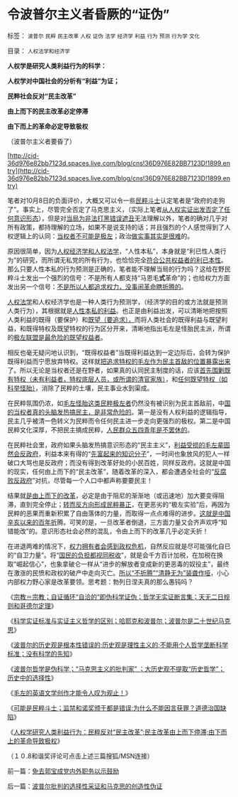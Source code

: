 # 令波普尔主义者昏厥的“证伪”

标签： `波普尔` `民粹` `民主改革` `人权` `证伪` `法学` `经济学` `利益` `行为` `预测` `行为学` `文化` 

目录： `人权法学和经济学`

**人权学是研究人类利益行为的科学：**

**人权学对中国社会的分析有“利益”为证；**

**民粹社会反对“民主改革”**

**由上而下的民主改革必定停滞**

**由下而上的革命必定导致极权**

（波普尔主义者要昏了）

[http://cid-36d976e82bb7123d.spaces.live.com/blog/cns!36D976E82BB7123D!1899.entry](http://cid-36d976e82bb7123d.spaces.live.com/blog/cns!36D976E82BB7123D!1899.entry)

笔者对10月8日的负面评价，大概又可以令一些[民粹斗士](../../../2010/9/21/“民主斗士”大部分是民粹斗士.md)认定笔者是“政府的走狗了”。事实上，尽管完全否定了马克思主义，（实际上笔者[从人权实证出发否定了任何意识形态](../../../2010/6/1/民主不允许意识形态口号;不要再搞政治运动.md)），但是对[当局为非法打黑错误遮丑](../../../2010/10/4/黑社会和黑社会行为和打黑的本质.md)无法理解以外，笔者的确对几乎对所有政策，都持理解的立场，如果不是说支持的话；并且强烈的个人感觉得到了人权逻辑上的认同：[当权者不可能是极左](../../../2009/8/29/当权者不可能是太左.md)；政治[做实事其实是很难](http://cid-36d976e82bb7123d.spaces.live.com/blog/cns!36D976E82BB7123D!1569.entry)的。

原因很简单，因为[人权经济学和人权法学](../../../2010/5/27/社会趋势，存在即合理.md)，“人性本私”，本身就是“利已性人类行为”的研究，而所谓无私党的所有行为，也恰恰完全[符合公共权益者的利已本性](../../../2009/12/22/公共管理学假定：三权分立要说爱你不容易.md)。那么只要人性本私的行为预测是正确的，笔者能不理解当局的行为吗？这给在野民粹斗士发出一个强烈的信号：不是所有人都支持“马恩毛**式**革命”的；也给权力方面发出另一个信号：[不是所以人都追求权力，没事闹革命瞎折腾的](../../../2010/5/14/唯恐天下不乱的革命家.md)。

[人权法学](../../../2010/8/1/人权法学并不关心“正义”;美国人权法则和枪械管制.md)和人权经济学也是一种人类行为预测学，（经济学的目的或方法就是预测人类行为），其根据就是[人性本私的利益](../../../2009/9/24/人性本私必为善.md)。也正是由利益出发，可以清晰地把按照人类利益的既得（要保护）和[既望（要追求），](../../../2009/8/25/财中饿鬼之既望权益者.md)而将人类社会的既得利益与既望利益，和既得特权及既望特权的行为区分开来，清晰地指出毛左是怪胎民主派，所谓的[极左联盟是最危险的既望权益者](http://cid-36d976e82bb7123d.spaces.live.com/blog/cns!36D976E82BB7123D!1838.entry)。

相反也毫无疑问地认识到，“既得权益者”当既得利益达到一定边际后，会转为保护既得利益而宁愿放弃特权。这样就[把追求特权的毛左作为民主首敌的位置暴露出来](../../../2009/7/15/为什么反左就是反腐败？反毛左反腐效益最高？.md)了。所以无论是当权者还是在野者，如果真的认同民主制度的话，应该[首先围剿既有特权（未有利益者，特权底层人员，或所谓的清官家族）](../../../2009/8/28/对事勿对人，反特权不要专反“人”.md)，和[任何既望特权（如科举怪胎）](http://hi.baidu.com/darthchn/blog/item/0c1a63b59081627a8bd4b2bc.html)，消除了民粹的土壤，民主事业水到渠成。

在民粹氛围仍浓，如[毛左怪胎这类民粹极左者](../../../2009/10/7/极左是一种传染性精神病.md)仍然没有被识别为民主首敌前，中[国的当权者真的头脑发热搞民主，是非常危险的](../../../2010/5/14/被屠杀的“开明统治者”比横死的昏君多得多.md)。第一是没有人权利益的逻辑指导，民主几乎被清一色转义为民粹而令任何民主进一步走向更强烈的极权。第二是中国民粹文化深厚，不把民主搞成民粹，[人民群众五四青年是不罢休的](../../../2010/9/25/进步的障碍可能是所谓的“人民群众”.md)。

在民粹社会里，政府如果头脑发热搞意识形态的“民主主义”，[利益受损的毛左辈固然会反政府](../../../2010/9/25/最大规模的国企特权集团是高校.md)，利益本来有得的“[先富起来的知识分子](../../../2009/8/24/先富起来的五毛义工慈善活动.md)”，一时间也象放风的犯人一样破口大骂也是反政府；而没有得到改革好处的小民百姓，同样反政府。这就是中国的现实，任何由上而下的“民主改革”，随着改革的深入，都会遭遇全社会的“[反腐败反政府](../../../2010/3/1/讲民主的反腐败，从何说起？.md)”对抗，尽管每一个人口中都声称要要民主！

结果就[是由上而下的改革](../../../2009/9/10/最优化上而下的开明路线图.md)，必定是由于阻尼的渐渐地（或迅速地）加大要变得阻滞，直到完全停止；[转而反方向形成民粹暴正](../../../2009/9/30/极左信仰合理化的充分必要条件.md)，在更恶劣的“极左实验”后，再因为民粹的恶果而重新积累了自由落体的力量，而取得一点点难得的进步。[这就是中国辛亥以来的百年折](../../../2010/5/10/马恩毛都是中国传统文化的选择.md)腾。可笑的是，一旦改革者倒退，三方面力量又会齐声欢呼“知错能改”的。意识形态社会必然的混乱，令由上而下的改革几乎必定夭折！

在进退两难的情况下，[权力拥有者会感到政权危机](http://blog.sina.com.cn/s/blog_5563a64d0100cz6e.html)，自然反应就是尽可能强化自已的“自卫力量”。将“[国民的负担都视同税收](../../../2010/9/2/国民的负担都是税收;税收不要“没收国民”.md)”，就是会千方百计加税，在加税在换取“崛起信心”，也象拿破仑一样从“进步的解放者变成新的更恶毒的奴役主”，最终在激涨的民愤和政权的破产中走向灭亡。[所以“不折腾”“清静无为”装聋作哑](../../../2009/11/26/在上清静无为，在下自然安定.md)，小心内部权力野心家是改革要领。思考题：勃列日涅夫真的那么愚钝吗？

《[宗教＝宗教；自证循环“自洽的”即伪科学证伪；哲学无实证断言集；天无二日规则和哥德尔定理](../../../2010/10/6/有神论的宗教是哲学，无神论的哲学是宗教.md)》

《[科学实证标准与实证主义哲学的区别；哈耶克和波普尔；波普尔是二十世纪马克思](../../../2010/10/7/科学实证标准与实证主义哲学的区别.md)》

《[波普尔的历史观是根本性错误的;历史观是理性主义的;不能用个人哲学垄断科学标准；没有科学的先知](../../../2010/10/7/波普尔历史观是错误的，理性主义的；.md)》

《[波普尔哲学是伪科学；“马克思主义的批判家”
；大历史观不提取“历史哲学”；历史中的选择性](../../../2010/10/7/波普尔哲学本身是伪科学;.md)》

《[毛左的英语文学创作才能令人叹为观止！](http://darthvad.blog.sohu.com/160783254.html)》

《[可能是民粹斗士；监禁和诺奖颁于都是错误;为什么不能因言获罪？道德治国缺陷](http://cid-36d976e82bb7123d.spaces.live.com/blog/cns!36D976E82BB7123D!1897.entry)》

《[人权学研究人类利益行为：民粹反对“民主改革”;民主改革由上而下停滞;由下而上的革命导致极权](http://darthvad.blog.sohu.com/160783537.html)》

（１０.8和谐奖评论可点击上述三篇搜狐/MSN连接）





前一篇：[免去郭宝成党内外职务以示鼓励](../../../2010/10/8/免去郭宝成党内外职务以示鼓励.md)

后一篇：[波普尔批判的选择性采证和马克思的创造性伪证](../../../2010/10/9/波普尔批判的选择性采证和马克思的创造性伪证.md)